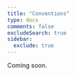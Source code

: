 ```yaml
---
title: "Conventions"
type: docs
comments: false
excludeSearch: true
sidebar:
  exclude: true
---
```


Coming soon.

